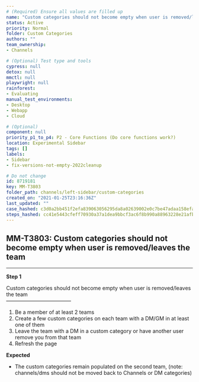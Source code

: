 ```yaml
---
# (Required) Ensure all values are filled up
name: "Custom categories should not become empty when user is removed/leaves the team"
status: Active
priority: Normal
folder: Custom Categories
authors: ""
team_ownership: 
- Channels

# (Optional) Test type and tools
cypress: null
detox: null
mmctl: null
playwright: null
rainforest: 
- Evaluating
manual_test_environments: 
- Desktop
- Webapp
- Cloud

# (Optional)
component: null
priority_p1_to_p4: P2 - Core Functions (Do core functions work?)
location: Experimental Sidebar
tags: []
labels: 
- Sidebar
- fix-versions-not-empty-2022cleanup

# Do not change
id: 8719181
key: MM-T3803
folder_path: channels/left-sidebar/custom-categories
created_on: "2021-01-25T23:16:36Z"
last_updated: ""
case_hashed: c3d0a2bb451f2efa839063056295da8a02639002e0c7be47adaa158efacc3313f5bf8929d1467079ba9bf602463b9461
steps_hashed: cc41e5443cfeff70930a37a1dea9bbcf3ac6f8b990a88963228e21afbf381cbd10acab370496da031e5bf491eb51f205
---
```


## MM-T3803: Custom categories should not become empty when user is removed/leaves the team

---

**Step 1**

Custom categories should not become empty when user is removed/leaves the team\
–––––––––––––––––––––––––

1. Be a member of at least 2 teams
2. Create a few custom categories on each team with a DM/GM in at least one of them
3. Leave the team with a DM in a custom category or have another user remove you from that team
4. Refresh the page

**Expected**

- The custom categories remain populated on the second team, (note: channels/dms should not be moved back to Channels or DM categories)
